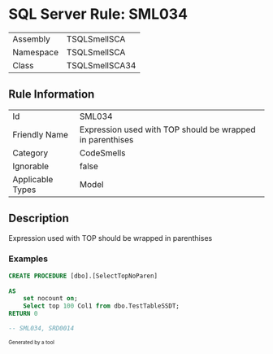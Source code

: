 ﻿# SQL Server Rule: SML034
  
|    |    |
|----|----|
| Assembly | TSQLSmellSCA |
| Namespace | TSQLSmellSCA |
| Class | TSQLSmellSCA34 |
  
## Rule Information
  
|    |    |
|----|----|
| Id | SML034 |
| Friendly Name | Expression used with TOP should be wrapped in parenthises |
| Category | CodeSmells |
| Ignorable | false |
| Applicable Types | Model  |
  
## Description
  
Expression used with TOP should be wrapped in parenthises
  
### Examples
  
```sql
CREATE PROCEDURE [dbo].[SelectTopNoParen]
	
AS
	set nocount on;
	Select top 100 Col1 from dbo.TestTableSSDT;
RETURN 0

-- SML034, SRD0014
```
  
<sub><sup>Generated by a tool</sup></sub>
